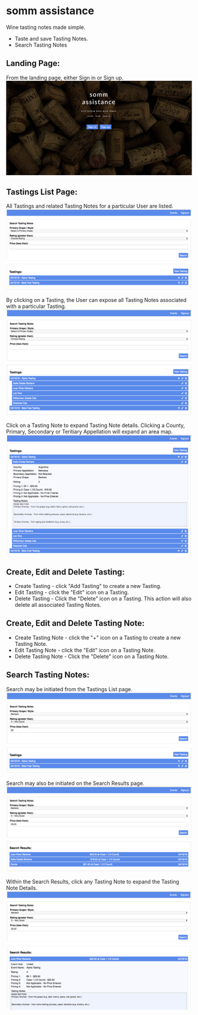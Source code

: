 # somm assistance
Wine tasting notes made simple.
* Taste and save Tasting Notes.
* Search Tasting Notes

## Landing Page:
From the landing page, either Sign in or Sign up.
![alt text](https://github.com/pmkgithub/som_assitance/blob/master/readmeImages/somm_assitance_splash.png)

## Tastings List Page:
All Tastings and related Tasting Notes for a particular User are listed.
![alt text](https://github.com/pmkgithub/som_assitance/blob/master/readmeImages/somm_assistance_events_list_01.png)

By clicking on a Tasting, the User can expose all Tasting Notes
associated with a particular Tasting.
![alt text](https://github.com/pmkgithub/som_assitance/blob/master/readmeImages/somm_assistance_events_list_02.png)

Click on a Tasting Note to expand Tasting Note details.  Clicking a County, Primary, Secondary or Teritiary Appellation will expand an area map.
![alt text](https://github.com/pmkgithub/som_assitance/blob/master/readmeImages/somm_assistance_events_list_03.png)

## Create, Edit and Delete Tasting:
* Create Tasting - click "Add Tasting" to create a new Tasting.
* Edit Tasting - click the "Edit" icon on a Tasting.
* Delete Tasting - Click the "Delete" icon on a Tasting.  This action will also delete all associated Tasting Notes.

## Create, Edit and Delete Tasting Note:
* Create Tasting Note - click the "+" icon on a Tasting to create a new Tasting Note.
* Edit Tasting Note - click the "Edit" icon on a Tasting Note.
* Delete Tasting Note - Click the "Delete" icon on a Tasting Note.

## Search Tasting Notes:
Search may be initiated from the Tastings List page.
![alt text](https://github.com/pmkgithub/som_assitance/blob/master/readmeImages/somm_assistance_search_01.png)

Search may also be initiated on the Search Results page.
![alt text](https://github.com/pmkgithub/som_assitance/blob/master/readmeImages/somm_assistance_search_results_01.png)

Within the Search Results, click any Tasting Note to expand the Tasting Note Details.
![alt text](https://github.com/pmkgithub/som_assitance/blob/master/readmeImages/somm_assistance_search_results_02.png)